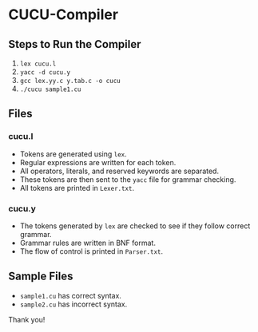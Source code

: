 # CUCU-Compiler

## Steps to Run the Compiler
1. `lex cucu.l`
2. `yacc -d cucu.y`
3. `gcc lex.yy.c y.tab.c -o cucu`
4. `./cucu sample1.cu`

## Files

### cucu.l
- Tokens are generated using `lex`.
- Regular expressions are written for each token.
- All operators, literals, and reserved keywords are separated.
- These tokens are then sent to the `yacc` file for grammar checking.
- All tokens are printed in `Lexer.txt`.

### cucu.y
- The tokens generated by `lex` are checked to see if they follow correct grammar.
- Grammar rules are written in BNF format.
- The flow of control is printed in `Parser.txt`.

## Sample Files
- `sample1.cu` has correct syntax.
- `sample2.cu` has incorrect syntax.

Thank you!
